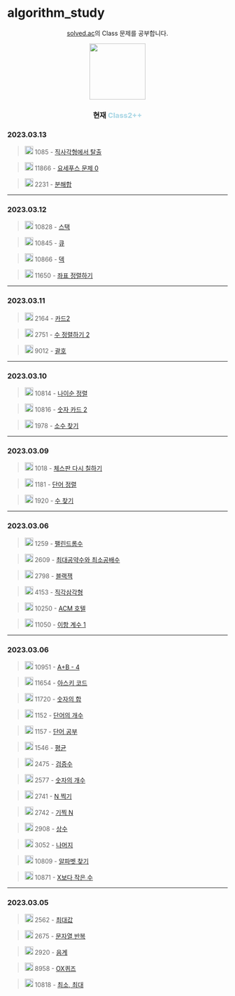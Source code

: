 # algorithm_study

<div align=center>
<p><a href="https://solved.ac/class">solved.ac</a>의 Class 문제를 공부합니다.</p>
<img src="https://static.solved.ac/class/c2s.svg" height="128px" width="128px" />
<h3>현재 <span style="font-weight: 800; color: lightblue;">Class2++</span></h3>
</div>

### 2023.03.13

> <img src="https://static.solved.ac/tier_small/3.svg" height="19px" width="19px" /> 1085 - [직사각형에서 탈출](https://www.acmicpc.net/problem/1085)

> <img src="https://static.solved.ac/tier_small/7.svg" height="19px" width="19px" /> 11866 - [요세푸스 문제 0](https://www.acmicpc.net/problem/11866)

> <img src="https://static.solved.ac/tier_small/4.svg" height="19px" width="19px" /> 2231 - [분해합](https://www.acmicpc.net/problem/2231)

---

### 2023.03.12

> <img src="https://static.solved.ac/tier_small/7.svg" height="19px" width="19px" /> 10828 - [스택](https://www.acmicpc.net/problem/10828)

> <img src="https://static.solved.ac/tier_small/7.svg" height="19px" width="19px" /> 10845 - [큐](https://www.acmicpc.net/problem/10845)

> <img src="https://static.solved.ac/tier_small/7.svg" height="19px" width="19px" /> 10866 - [덱](https://www.acmicpc.net/problem/10866)

> <img src="https://static.solved.ac/tier_small/6.svg" height="19px" width="19px" /> 11650 - [좌표 정렬하기](https://www.acmicpc.net/problem/11650)

---

### 2023.03.11

> <img src="https://static.solved.ac/tier_small/7.svg" height="19px" width="19px" /> 2164 - [카드2](https://www.acmicpc.net/problem/2164)

> <img src="https://static.solved.ac/tier_small/6.svg" height="19px" width="19px" /> 2751 - [수 정렬하기 2](https://www.acmicpc.net/problem/2751)

> <img src="https://static.solved.ac/tier_small/7.svg" height="19px" width="19px" /> 9012 - [괄호](https://www.acmicpc.net/problem/9012)

---

### 2023.03.10

> <img src="https://static.solved.ac/tier_small/6.svg" height="19px" width="19px" /> 10814 - [나이순 정렬](https://www.acmicpc.net/problem/10814)

> <img src="https://static.solved.ac/tier_small/7.svg" height="19px" width="19px" /> 10816 - [숫자 카드 2](https://www.acmicpc.net/problem/10816)

> <img src="https://static.solved.ac/tier_small/6.svg" height="19px" width="19px" /> 1978 - [소수 찾기](https://www.acmicpc.net/problem/1978)

---

### 2023.03.09

> <img src="https://static.solved.ac/tier_small/7.svg" height="19px" width="19px" /> 1018 - [체스판 다시 칠하기](https://www.acmicpc.net/problem/1018)

> <img src="https://static.solved.ac/tier_small/6.svg" height="19px" width="19px" /> 1181 - [단어 정렬](https://www.acmicpc.net/problem/1181)

> <img src="https://static.solved.ac/tier_small/7.svg" height="19px" width="19px" /> 1920 - [수 찾기](https://www.acmicpc.net/problem/1920)

---

### 2023.03.06

> <img src="https://static.solved.ac/tier_small/5.svg" height="19px" width="19px" /> 1259 - [팰린드롬수](https://www.acmicpc.net/problem/1259)

> <img src="https://static.solved.ac/tier_small/5.svg" height="19px" width="19px" /> 2609 - [최대공약수와 최소공배수](https://www.acmicpc.net/problem/2609)

> <img src="https://static.solved.ac/tier_small/4.svg" height="19px" width="19px" /> 2798 - [블랙잭](https://www.acmicpc.net/problem/2798)

> <img src="https://static.solved.ac/tier_small/3.svg" height="19px" width="19px" /> 4153 - [직각삼각형](https://www.acmicpc.net/problem/4153)

> <img src="https://static.solved.ac/tier_small/3.svg" height="19px" width="19px" /> 10250 - [ACM 호텔](https://www.acmicpc.net/problem/10250)

> <img src="https://static.solved.ac/tier_small/5.svg" height="19px" width="19px" /> 11050 - [이항 계수 1](https://www.acmicpc.net/problem/11050)

---

### 2023.03.06

> <img src="https://static.solved.ac/tier_small/sprout.svg" height="19px" width="19px" /> 10951 - [A+B - 4](https://www.acmicpc.net/problem/10951)

> <img src="https://static.solved.ac/tier_small/sprout.svg" height="19px" width="19px" /> 11654 - [아스키 코드](https://www.acmicpc.net/problem/11654)

> <img src="https://static.solved.ac/tier_small/2.svg" height="19px" width="19px" /> 11720 - [숫자의 합](https://www.acmicpc.net/problem/11720)

> <img src="https://static.solved.ac/tier_small/4.svg" height="19px" width="19px" /> 1152 - [단어의 개수](https://www.acmicpc.net/problem/1152)

> <img src="https://static.solved.ac/tier_small/5.svg" height="19px" width="19px" /> 1157 - [단어 공부](https://www.acmicpc.net/problem/1157)

> <img src="https://static.solved.ac/tier_small/5.svg" height="19px" width="19px" /> 1546 - [평균](https://www.acmicpc.net/problem/1546)

> <img src="https://static.solved.ac/tier_small/sprout.svg" height="19px" width="19px" /> 2475 - [검증수](https://www.acmicpc.net/problem/2475)

> <img src="https://static.solved.ac/tier_small/4.svg" height="19px" width="19px" /> 2577 - [숫자의 개수](https://www.acmicpc.net/problem/2577)

> <img src="https://static.solved.ac/tier_small/sprout.svg" height="19px" width="19px" /> 2741 - [N 찍기](https://www.acmicpc.net/problem/2741)

> <img src="https://static.solved.ac/tier_small/2.svg" height="19px" width="19px" /> 2742 - [기찍 N](https://www.acmicpc.net/problem/2742)

> <img src="https://static.solved.ac/tier_small/4.svg" height="19px" width="19px" /> 2908 - [상수](https://www.acmicpc.net/problem/2908)

> <img src="https://static.solved.ac/tier_small/4.svg" height="19px" width="19px" /> 3052 - [나머지](https://www.acmicpc.net/problem/3052)

> <img src="https://static.solved.ac/tier_small/sprout.svg" height="19px" width="19px" /> 10809 - [알파벳 찾기](https://www.acmicpc.net/problem/10809)

> <img src="https://static.solved.ac/tier_small/sprout.svg" height="19px" width="19px" /> 10871 - [X보다 작은 수](https://www.acmicpc.net/problem/10871)

---

### 2023.03.05

> <img src="https://static.solved.ac/tier_small/3.svg" height="19px" width="19px" /> 2562 - [최대값](https://www.acmicpc.net/problem/2562)

> <img src="https://static.solved.ac/tier_small/4.svg" height="19px" width="19px" /> 2675 - [문자열 반복](https://www.acmicpc.net/problem/2675)

> <img src="https://static.solved.ac/tier_small/4.svg" height="19px" width="19px" /> 2920 - [음계](https://www.acmicpc.net/problem/2920)

> <img src="https://static.solved.ac/tier_small/4.svg" height="19px" width="19px" /> 8958 - [OX퀴즈](https://www.acmicpc.net/problem/8958)

> <img src="https://static.solved.ac/tier_small/3.svg" height="19px" width="19px" /> 10818 - [최소, 최대](https://www.acmicpc.net/problem/10818)
